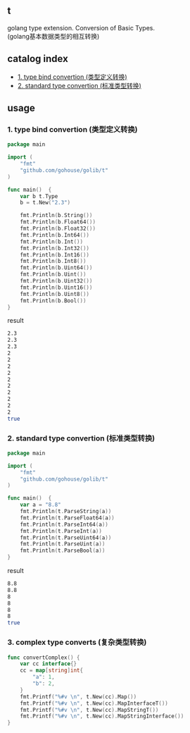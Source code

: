 ## t
golang type extension. Conversion of Basic Types.  
(golang基本数据类型的相互转换)

## catalog index
- [1. type bind convertion (类型定义转换)](#1-type-bind-convertion-类型定义转换)
- [2. standard type convertion (标准类型转换)](#2-standard-type-convertion-标准类型转换)  

## usage

### 1. type bind convertion (类型定义转换)
```go
package main

import (
	"fmt"
	"github.com/gohouse/golib/t"
)

func main()  {
    var b t.Type
    b = t.New("2.3")

    fmt.Println(b.String())
    fmt.Println(b.Float64())
    fmt.Println(b.Float32())
    fmt.Println(b.Int64())
    fmt.Println(b.Int())
    fmt.Println(b.Int32())
    fmt.Println(b.Int16())
    fmt.Println(b.Int8())
    fmt.Println(b.Uint64())
    fmt.Println(b.Uint())
    fmt.Println(b.Uint32())
    fmt.Println(b.Uint16())
    fmt.Println(b.Uint8())
    fmt.Println(b.Bool())
}
```
result
```sh
2.3
2.3
2.3
2
2
2
2
2
2
2
2
2
2
true
```

### 2. standard type convertion (标准类型转换)
```go
package main

import (
	"fmt"
	"github.com/gohouse/golib/t"
)

func main()  {
	var a = "8.8"
	fmt.Println(t.ParseString(a))
	fmt.Println(t.ParseFloat64(a))
	fmt.Println(t.ParseInt64(a))
	fmt.Println(t.ParseInt(a))
	fmt.Println(t.ParseUint64(a))
	fmt.Println(t.ParseUint(a))
	fmt.Println(t.ParseBool(a))
}
```
result
```bash
8.8
8.8
8
8
8
8
true
```

### 3. complex type converts (复杂类型转换)
```go
func convertComplex() {
	var cc interface{}
	cc = map[string]int{
		"a": 1,
		"b": 2,
	}
	fmt.Printf("%#v \n", t.New(cc).Map())
	fmt.Printf("%#v \n", t.New(cc).MapInterfaceT())
	fmt.Printf("%#v \n", t.New(cc).MapStringT())
	fmt.Printf("%#v \n", t.New(cc).MapStringInterface())
}
```